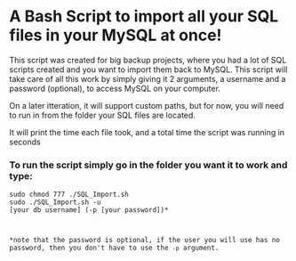 # A Bash Script to import all your SQL files in your MySQL at once!

This script was created for big backup projects, where you had a lot of SQL scripts created and you want to import them back to MySQL. This script will take care of all this work by simply giving it 2 arguments, a username and a password (optional), to access MySQL on your computer.

On a later itteration, it will support custom paths, but for now, you will need to run in from the folder your SQL files are located.

It will print the time each file took, and a total time the script was running in seconds

### To run the script simply go in the folder you want it to work and type:

<code>sudo chmod 777 ./SQL_Import.sh<br/>sudo ./SQL_Import.sh -u [your db username] (-p [your password])*

*note that the password is optional, if the user you will use has no password, then you don't have to use the <code>-p</code> argument.
